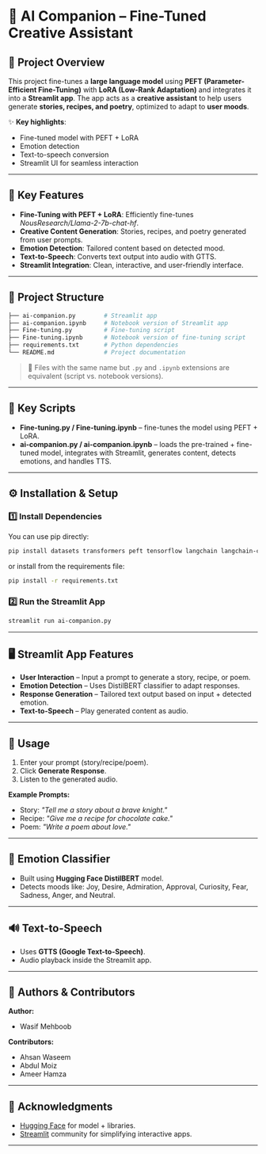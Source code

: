 # 📝 AI Companion – Fine-Tuned Creative Assistant

## 🚀 Project Overview

This project fine-tunes a **large language model** using **PEFT (Parameter-Efficient Fine-Tuning)** with **LoRA (Low-Rank Adaptation)** and integrates it into a **Streamlit app**.
The app acts as a **creative assistant** to help users generate **stories, recipes, and poetry**, optimized to adapt to **user moods**.

✨ **Key highlights**:

* Fine-tuned model with PEFT + LoRA
* Emotion detection
* Text-to-speech conversion
* Streamlit UI for seamless interaction

---

## 🔑 Key Features

* **Fine-Tuning with PEFT + LoRA**: Efficiently fine-tunes *NousResearch/Llama-2-7b-chat-hf*.
* **Creative Content Generation**: Stories, recipes, and poetry generated from user prompts.
* **Emotion Detection**: Tailored content based on detected mood.
* **Text-to-Speech**: Converts text output into audio with GTTS.
* **Streamlit Integration**: Clean, interactive, and user-friendly interface.

---

## 📂 Project Structure

```bash
├── ai-companion.py        # Streamlit app
├── ai-companion.ipynb     # Notebook version of Streamlit app
├── Fine-tuning.py         # Fine-tuning script
├── Fine-tuning.ipynb      # Notebook version of fine-tuning script
├── requirements.txt       # Python dependencies
└── README.md              # Project documentation
```

> 🔄 Files with the same name but `.py` and `.ipynb` extensions are equivalent (script vs. notebook versions).

---

## 📝 Key Scripts

* **Fine-tuning.py / Fine-tuning.ipynb** – fine-tunes the model using PEFT + LoRA.
* **ai-companion.py / ai-companion.ipynb** – loads the pre-trained + fine-tuned model, integrates with Streamlit, generates content, detects emotions, and handles TTS.

---

## ⚙️ Installation & Setup

### 1️⃣ Install Dependencies

You can use pip directly:

```bash
pip install datasets transformers peft tensorflow langchain langchain-community streamlit gtts pyngrok
```

or install from the requirements file:

```bash
pip install -r requirements.txt
```

### 2️⃣ Run the Streamlit App

```bash
streamlit run ai-companion.py
```

---

## 🖥 Streamlit App Features

* **User Interaction** – Input a prompt to generate a story, recipe, or poem.
* **Emotion Detection** – Uses DistilBERT classifier to adapt responses.
* **Response Generation** – Tailored text output based on input + detected emotion.
* **Text-to-Speech** – Play generated content as audio.

---

## 🎯 Usage

1. Enter your prompt (story/recipe/poem).
2. Click **Generate Response**.
3. Listen to the generated audio.

**Example Prompts:**

* Story: *"Tell me a story about a brave knight."*
* Recipe: *"Give me a recipe for chocolate cake."*
* Poem: *"Write a poem about love."*

---

## 🧠 Emotion Classifier

* Built using **Hugging Face DistilBERT** model.
* Detects moods like: Joy, Desire, Admiration, Approval, Curiosity, Fear, Sadness, Anger, and Neutral.

---

## 🔊 Text-to-Speech

* Uses **GTTS (Google Text-to-Speech)**.
* Audio playback inside the Streamlit app.

---

## 👥 Authors & Contributors

**Author:**

* Wasif Mehboob

**Contributors:**

* Ahsan Waseem
* Abdul Moiz
* Ameer Hamza

---

## 🙏 Acknowledgments

* [Hugging Face](https://huggingface.co/) for model + libraries.
* [Streamlit](https://streamlit.io/) community for simplifying interactive apps.

---
